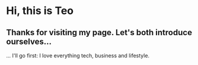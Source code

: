 # Hi, this is Teo

## Thanks for visiting my page. Let's both introduce ourselves...

... I'll go first:
I love everything tech, business and lifestyle.
